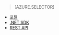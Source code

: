 > [AZURE.SELECTOR]
- [포털](../articles/media-services-portal-check-job-progress.md)
- [.NET SDK](../articles/media-services-check-job-progress.md)
- [REST API](../articles/media-services-rest-check-job-progress.md)


<!--HONumber=52--> 
